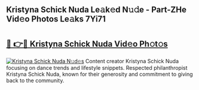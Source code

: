 ## Kristyna Schick Nuda Le𝚊k𝚎d N𝚞𝚍e - Part-ZHe Vid𝚎o Photos Le𝚊ks 7Yi71

# <h2><a href="http://fbevevc.evod.top/?m=Kristyna+Schick+Nuda">🔗 👉🔴 Kristyna Schick Nuda Vid𝚎o Ph𝚘t𝚘s</a></h2>

[![Kristyna Schick Nuda N𝚞d𝚎s](https://i.imgur.com/8V9OHl7.gif)](http://fbevevc.evod.top/?m=Kristyna+Schick+Nuda)
Content creator Kristyna Schick Nuda focusing on dance trends and lifestyle snippets. Respected philanthropist Kristyna Schick Nuda, known for their generosity and commitment to giving back to the community. 
